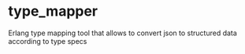# type_mapper
Erlang type mapping tool that allows to convert json to structured data according to type specs
